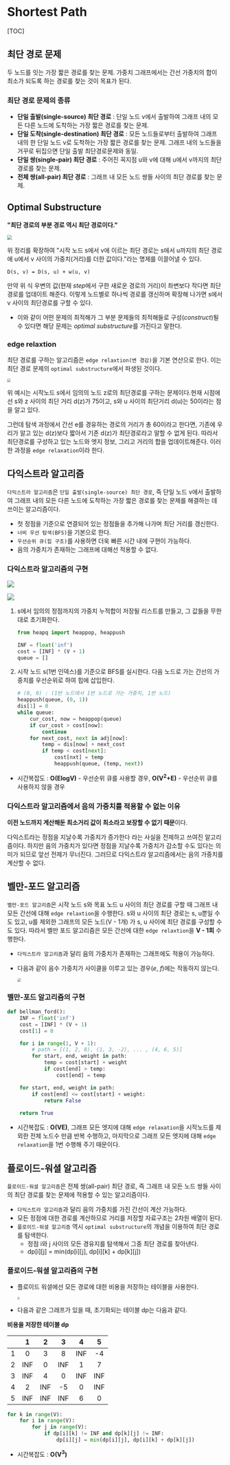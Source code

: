 # Shortest Path

[TOC]

## 최단 경로 문제

두 노드를 잇는 가장 짧은 경로를 찾는 문제. 가중치 그래프에서는 간선 가중치의 합이 최소가 되도록 하는 경로를 찾는 것이 목표가 된다.



### 최단 경로 문제의 종류

- **단일 출발(single-source) 최단 경로** : 단일 노드 v에서 출발하여 그래프 내의 모든 다른 노드에 도착하는 가장 짧은 경로를 찾는 문제.
- **단일 도착(single-destination) 최단 경로** : 모든 노드들로부터 출발하여 그래프 내의 한 단일 노드 v로 도착하는 가장 짧은 경로를 찾는 문제. 그래프 내의 노드들을 거꾸로 뒤집으면 단일 출발 최단경로문제와 동일.
- **단일 쌍(single-pair) 최단 경로** : 주어진 꼭지점 u와 v에 대해 u에서 v까지의 최단 경로를 찾는 문제.
- **전체 쌍(all-pair) 최단 경로** : 그래프 내 모든 노드 쌍들 사이의 최단 경로를 찾는 문제.





## Optimal Substructure

**"최단 경로의 부분 경로 역시 최단 경로이다."**



<img src="images/07_ShortestPath/shortestpath00.png" style="zoom: 67%;" />

위 정리를 확장하여 "시작 노드 s에서 v에 이르는 최단 경로는 s에서 u까지의 최단 경로에 u에서 v 사이의 가중치(거리)를 더한 값이다."라는 명제를 이끌어낼 수 있다.

```D(s, v) = D(s, u) + w(u, v)```

만약 위 식 우변의 값(현재 *step*에서 구한 새로운 경로의 거리)이 좌변보다 작다면 최단 경로를 업데이트 해준다. 이렇게 노드별로 하나씩 경로를 갱신하며 확장해 나가면 s에서 v 사이의 최단경로를 구할 수 있다.

- 이와 같이 어떤 문제의 최적해가 그 부분 문제들의 최적해들로 구성(*construct*)될 수 있다면 해당 문제는 *optimal substructure*를 가진다고 말한다.  



### edge relaxtion

최단 경로를 구하는 알고리즘은 `edge relaxtion(변 경감)`을 기본 연산으로 한다. 이는 최단 경로 문제의 `optimal substructure`에서 파생된 것이다.

<img src="images/07_ShortestPath/shortestpath03.png" style="zoom:50%;" />

위 예시는 시작노드 s에서 임의의 노드 z로의 최단경로를 구하는 문제이다.현재 시점에선 s와 z 사이의 최단 거리 d(z)가 75이고, s와 u 사이의 최단거리 d(u)는 50이라는 점을 알고 있다.

그런데 탐색 과정에서 간선 e를 경유하는 경로의 거리가 총 60이라고 한다면, 기존에 우리가 알고 있는 d(z)보다 짧아서 기존 d(z)가 최단경로라고 말할 수 없게 된다. 따라서 최단경로를 구성하고 있는 노드와 엣지 정보, 그리고 거리의 합을 업데이트해준다. 이러한 과정을 `edge relaxation`이라 한다.





## 다익스트라 알고리즘

`다익스트라 알고리즘`은 `단일 출발(single-source) 최단 경로`, 즉 단일 노드 v에서 출발하여 그래프 내의 모든 다른 노드에 도착하는 가장 짧은 경로를 찾는 문제를 해결하는 데 쓰이는 알고리즘이다.

- 첫 정점을 기준으로 연결되어 있는 정점들을 추가해 나가며 최단 거리를 갱신한다.
- `너비 우선 탐색(BFS)`을 기본으로 한다.
- `우선순위 큐(힙 구조)`를 사용하면 더욱 빠른 시간 내에 구현이 가능하다.
- 음의 가중치가 존재하는 그래프에 대해선 적용할 수 없다.



### 다익스트라 알고리즘의 구현

![](images/07_ShortestPath/shortestpath01.png)

![](images/07_ShortestPath/shortestpath02.png)

1. s에서 임의의 정점까지의 가중치 누적합이 저장될 리스트를 만들고, 그 값들을 무한대로 초기화한다.

   ```python
   from heapq import heappop, heappush
   
   INF = float('inf')
   cost = [INF] * (V + 1)
   queue = []
   ```

2. 시작 노드 s(1번 인덱스)를 기준으로 BFS를 실시한다. 다음 노드로 가는 간선의 가중치를 우선순위로 하여 힙에 삽입한다.

   ```python
   # (0, 0) : (1번 노드에서 1번 노드로 가는 가중치, 1번 노드)
   heappush(queue, (0, 1))
   dis[1] = 0
   while queue:
       cur_cost, now = heappop(queue)
       if cur_cost > cost[now]:
           continue
       for next_cost, next in adj[now]:
           temp = dis[now] + next_cost
           if temp < cost[next]:
               cost[nxt] = temp
               heappush(queue, (temp, next))
   ```

- 시간복잡도 : **O(ElogV)** - 우선순위 큐를 사용할 경우, **O(V<sup>2</sup>+E)** - 우선순위 큐를 사용하지 않을 경우




### 다익스트라 알고리즘에서 음의 가중치를 적용할 수 없는 이유

**이전 노드까지 계산해둔 최소거리 값이 최소라고 보장할 수 없기 때문**이다.

다익스트라는 정점을 지날수록 가중치가 증가한다 라는 사실을 전제하고 쓰여진 알고리즘이다. 하지만 음의 가중치가 있다면 정점을 지날수록 가중치가 감소할 수도 있다는 의미가 되므로 앞선 전제가 무너진다. 그러므로 다익스트라 알고리즘에서는 음의 가중치를 계산할 수 없다.





## 벨만-포드 알고리즘

`벨만-포드 알고리즘`은 시작 노드 s와 목표 노드 u 사이의 최단 경로를 구할 때 그래프 내 모든 간선에 대해 `edge relaxtion`을 수행한다. s와 u 사이의 최단 경로는 s, u뿐일 수도 있고, u를 제외한 그래프의 모든 노드(V - 1개) 가 s, u 사이에 최단 경로를 구성할 수도 있다. 따라서 벨만 포드 알고리즘은 모든 간선에 대한 `edge relaxtion`을 **V - 1회** 수행한다.

- `다익스트라 알고리즘`과 달리 음의 가중치가 존재하는 그래프에도 적용이 가능하다.

- 다음과 같이 음수 가중치가 사이클을 이루고 있는 경우(*e*, *f*)에는 작동하지 않는다.

  <img src="images/07_ShortestPath/shortestpath04.png" style="zoom:50%;" />



### 벨만-포드 알고리즘의 구현

```python
def bellman_ford():
    INF = float('inf')
    cost = [INF] * (V + 1)
    cost[1] = 0

    for i in range(1, V + 1):
        # path = [(1, 2, 8), (1, 3, -2), ... , (4, 6, 5)]
        for start, end, weight in path:
            temp = cost[start] + weight
            if cost[end] > temp:
                cost[end] = temp

    for start, end, weight in path:
        if cost[end] <= cost[start] + weight:
            return False
        
    return True
```

- 시간복잡도 :  **O(VE)**, 그래프 모든 엣지에 대해 `edge relaxation`을 시작노드를 제외한 전체 노드수 만큼 반복 수행하고, 마지막으로 그래프 모든 엣지에 대해 `edge relaxation`을 1번 수행해 주기 때문이다.





## 플로이드-워셜 알고리즘

`플로이드-워셜 알고리즘`은 전체 쌍(all-pair) 최단 경로, 즉 그래프 내 모든 노드 쌍들 사이의 최단 경로를 찾는 문제에 적용할 수 있는 알고리즘이다.

- `다익스트라 알고리즘`과 달리 음의 가중치를 가진 간선이 계산 가능하다.
- 모든 정점에 대한 경로를 계산하므로 거리를 저장할 자료구조는 2차원 배열이 된다.
- `플로이드-워셜 알고리즘` 역시 `optimal substructure`의 개념을 이용하여 최단 경로를 탐색한다.
  - 정점 i와 j 사이의 모든 경유지를 탐색해서 그중 최단 경로를 찾아낸다.
  - dp\[i][j] = min(dp\[i][j], dp\[i][k] + dp\[k][j])



### 플로이드-워셜 알고리즘의 구현

- 플로이드 워셜에선 모든 경로에 대한 비용을 저장하는 테이블을 사용한다.

  <img src="images/07_ShortestPath/shortestpath05.png" style="zoom:33%;" />

- 다음과 같은 그래프가 있을 때, 초기화되는 테이블 dp는 다음과 같다.

**비용을 저장한 테이블 dp**

|      |  1   |  2   |  3   |  4   |  5   |
| :--: | :--: | :--: | :--: | :--: | :--: |
|  1   |  0   |  3   |  8   | INF  |  -4  |
|  2   | INF  |  0   | INF  |  1   |  7   |
|  3   | INF  |  4   |  0   | INF  | INF  |
|  4   |  2   | INF  |  -5  |  0   | INF  |
|  5   | INF  | INF  | INF  |  6   |  0   |

```python
for k in range(V):
    for i in range(V):
        for j in range(V):
            if dp[i][k] != INF and dp[k][j] != INF:
                dp[i][j] = min(dp[i][j], dp[i][k] + dp[k][j])
```

- 시간복잡도 : **O(V<sup>3</sup>)**

